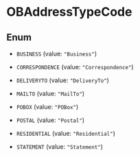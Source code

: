 

# OBAddressTypeCode

## Enum


* `BUSINESS` (value: `"Business"`)

* `CORRESPONDENCE` (value: `"Correspondence"`)

* `DELIVERYTO` (value: `"DeliveryTo"`)

* `MAILTO` (value: `"MailTo"`)

* `POBOX` (value: `"POBox"`)

* `POSTAL` (value: `"Postal"`)

* `RESIDENTIAL` (value: `"Residential"`)

* `STATEMENT` (value: `"Statement"`)




